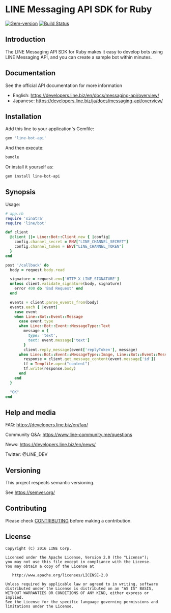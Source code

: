 # LINE Messaging API SDK for Ruby

[![Gem-version](https://img.shields.io/gem/v/line-bot-api.svg)](https://rubygems.org/gems/line-bot-api) [![Build Status](https://travis-ci.org/line/line-bot-sdk-ruby.svg?branch=master)](https://travis-ci.org/line/line-bot-sdk-ruby)


## Introduction
The LINE Messaging API SDK for Ruby makes it easy to develop bots using LINE Messaging API, and you can create a sample bot within minutes.

## Documentation

See the official API documentation for more information

- English: https://developers.line.biz/en/docs/messaging-api/overview/
- Japanese: https://developers.line.biz/ja/docs/messaging-api/overview/

## Installation

Add this line to your application's Gemfile:

```ruby
gem 'line-bot-api'
```

And then execute:

```ruby
bundle
```

Or install it yourself as:

```sh
gem install line-bot-api
```

## Synopsis

Usage:

```ruby
# app.rb
require 'sinatra'
require 'line/bot'

def client
  @client ||= Line::Bot::Client.new { |config|
    config.channel_secret = ENV["LINE_CHANNEL_SECRET"]
    config.channel_token = ENV["LINE_CHANNEL_TOKEN"]
  }
end

post '/callback' do
  body = request.body.read

  signature = request.env['HTTP_X_LINE_SIGNATURE']
  unless client.validate_signature(body, signature)
    error 400 do 'Bad Request' end
  end

  events = client.parse_events_from(body)
  events.each { |event|
    case event
    when Line::Bot::Event::Message
      case event.type
      when Line::Bot::Event::MessageType::Text
        message = {
          type: 'text',
          text: event.message['text']
        }
        client.reply_message(event['replyToken'], message)
      when Line::Bot::Event::MessageType::Image, Line::Bot::Event::MessageType::Video
        response = client.get_message_content(event.message['id'])
        tf = Tempfile.open("content")
        tf.write(response.body)
      end
    end
  }

  "OK"
end
```

## Help and media
FAQ: https://developers.line.biz/en/faq/

Community Q&A: https://www.line-community.me/questions

News: https://developers.line.biz/en/news/

Twitter: @LINE_DEV 

## Versioning
This project respects semantic versioning.

See https://semver.org/

## Contributing
Please check [CONTRIBUTING](contributing.md) before making a contribution.

## License
```
Copyright (C) 2016 LINE Corp.
 
Licensed under the Apache License, Version 2.0 (the "License");
you may not use this file except in compliance with the License.
You may obtain a copy of the License at
 
   http://www.apache.org/licenses/LICENSE-2.0
 
Unless required by applicable law or agreed to in writing, software
distributed under the License is distributed on an "AS IS" BASIS,
WITHOUT WARRANTIES OR CONDITIONS OF ANY KIND, either express or implied.
See the License for the specific language governing permissions and
limitations under the License.
```
